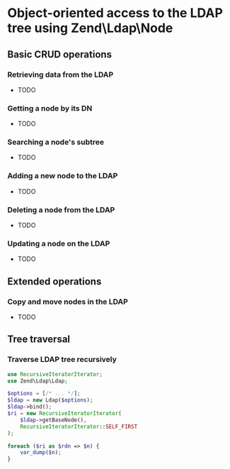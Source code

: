 # Object-oriented access to the LDAP tree using Zend\\Ldap\\Node

## Basic CRUD operations

### Retrieving data from the LDAP

- TODO

### Getting a node by its DN

- TODO

### Searching a node's subtree

- TODO

### Adding a new node to the LDAP

- TODO

### Deleting a node from the LDAP

- TODO

### Updating a node on the LDAP

- TODO

## Extended operations

### Copy and move nodes in the LDAP

- TODO

## Tree traversal

### Traverse LDAP tree recursively

```php
use RecursiveIteratorIterator;
use Zend\Ldap\Ldap;

$options = [/* ... */];
$ldap = new Ldap($options);
$ldap->bind();
$ri = new RecursiveIteratorIterator(
    $ldap->getBaseNode(),
    RecursiveIteratorIterator::SELF_FIRST
);

foreach ($ri as $rdn => $n) {
    var_dump($n);
}
```
